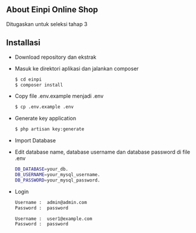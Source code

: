 ## About Einpi Online Shop

Ditugaskan untuk seleksi tahap 3


## Installasi
- Download repository dan ekstrak 

- Masuk ke direktori aplikasi dan jalankan composer
	```sh
	$ cd einpi
	$ composer install
	```
 - Copy file .env.example menjadi .env
	```sh
	$ cp .env.example .env
	```
- Generate key application
	```sh
	$ php artisan key:generate
	```
- Import Database
- Edit database name, database username dan database password di file .env
    ```sh
	DB_DATABASE=your_db.
    DB_USERNAME=your_mysql_username.
    DB_PASSWORD=your_mysql_password.
	
- Login
    ```sh
	Username :  admin@admin.com
    Password :  password
	```
    ```sh
	Username :  user1@example.com
    Password :  password